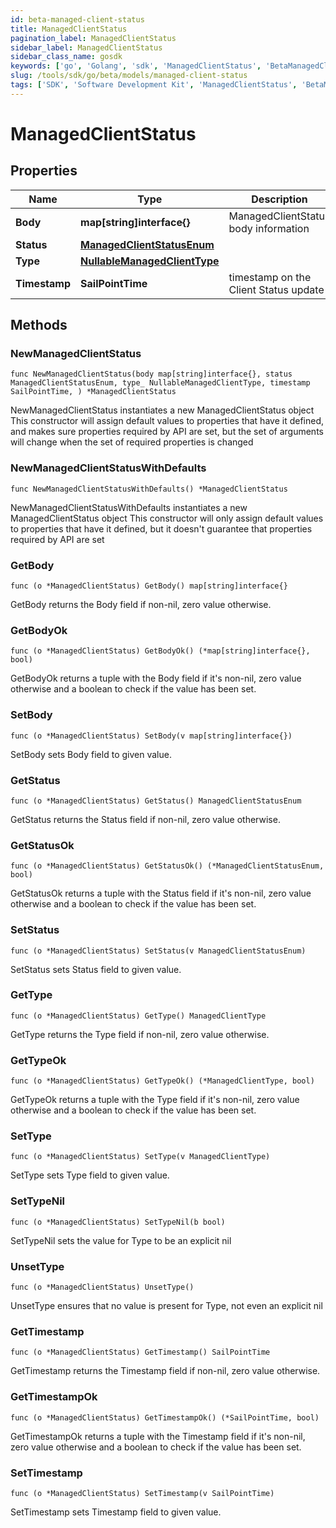 ```yaml
---
id: beta-managed-client-status
title: ManagedClientStatus
pagination_label: ManagedClientStatus
sidebar_label: ManagedClientStatus
sidebar_class_name: gosdk
keywords: ['go', 'Golang', 'sdk', 'ManagedClientStatus', 'BetaManagedClientStatus'] 
slug: /tools/sdk/go/beta/models/managed-client-status
tags: ['SDK', 'Software Development Kit', 'ManagedClientStatus', 'BetaManagedClientStatus']
---
```


# ManagedClientStatus

## Properties

Name | Type | Description | Notes
------------ | ------------- | ------------- | -------------
**Body** | **map[string]interface{}** | ManagedClientStatus body information | 
**Status** | [**ManagedClientStatusEnum**](managed-client-status-enum) |  | 
**Type** | [**NullableManagedClientType**](managed-client-type) |  | 
**Timestamp** | **SailPointTime** | timestamp on the Client Status update | 

## Methods

### NewManagedClientStatus

`func NewManagedClientStatus(body map[string]interface{}, status ManagedClientStatusEnum, type_ NullableManagedClientType, timestamp SailPointTime, ) *ManagedClientStatus`

NewManagedClientStatus instantiates a new ManagedClientStatus object
This constructor will assign default values to properties that have it defined,
and makes sure properties required by API are set, but the set of arguments
will change when the set of required properties is changed

### NewManagedClientStatusWithDefaults

`func NewManagedClientStatusWithDefaults() *ManagedClientStatus`

NewManagedClientStatusWithDefaults instantiates a new ManagedClientStatus object
This constructor will only assign default values to properties that have it defined,
but it doesn't guarantee that properties required by API are set

### GetBody

`func (o *ManagedClientStatus) GetBody() map[string]interface{}`

GetBody returns the Body field if non-nil, zero value otherwise.

### GetBodyOk

`func (o *ManagedClientStatus) GetBodyOk() (*map[string]interface{}, bool)`

GetBodyOk returns a tuple with the Body field if it's non-nil, zero value otherwise
and a boolean to check if the value has been set.

### SetBody

`func (o *ManagedClientStatus) SetBody(v map[string]interface{})`

SetBody sets Body field to given value.


### GetStatus

`func (o *ManagedClientStatus) GetStatus() ManagedClientStatusEnum`

GetStatus returns the Status field if non-nil, zero value otherwise.

### GetStatusOk

`func (o *ManagedClientStatus) GetStatusOk() (*ManagedClientStatusEnum, bool)`

GetStatusOk returns a tuple with the Status field if it's non-nil, zero value otherwise
and a boolean to check if the value has been set.

### SetStatus

`func (o *ManagedClientStatus) SetStatus(v ManagedClientStatusEnum)`

SetStatus sets Status field to given value.


### GetType

`func (o *ManagedClientStatus) GetType() ManagedClientType`

GetType returns the Type field if non-nil, zero value otherwise.

### GetTypeOk

`func (o *ManagedClientStatus) GetTypeOk() (*ManagedClientType, bool)`

GetTypeOk returns a tuple with the Type field if it's non-nil, zero value otherwise
and a boolean to check if the value has been set.

### SetType

`func (o *ManagedClientStatus) SetType(v ManagedClientType)`

SetType sets Type field to given value.


### SetTypeNil

`func (o *ManagedClientStatus) SetTypeNil(b bool)`

 SetTypeNil sets the value for Type to be an explicit nil

### UnsetType
`func (o *ManagedClientStatus) UnsetType()`

UnsetType ensures that no value is present for Type, not even an explicit nil
### GetTimestamp

`func (o *ManagedClientStatus) GetTimestamp() SailPointTime`

GetTimestamp returns the Timestamp field if non-nil, zero value otherwise.

### GetTimestampOk

`func (o *ManagedClientStatus) GetTimestampOk() (*SailPointTime, bool)`

GetTimestampOk returns a tuple with the Timestamp field if it's non-nil, zero value otherwise
and a boolean to check if the value has been set.

### SetTimestamp

`func (o *ManagedClientStatus) SetTimestamp(v SailPointTime)`

SetTimestamp sets Timestamp field to given value.



